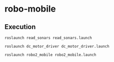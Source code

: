# robo-mobile

## Execution
```
roslaunch read_sonars read_sonars.launch
 ```
 ```
roslaunch dc_motor_driver dc_motor_driver.launch
 ```
 ```
roslaunch robo2_mobile robo2_mobile.launch
  ```
